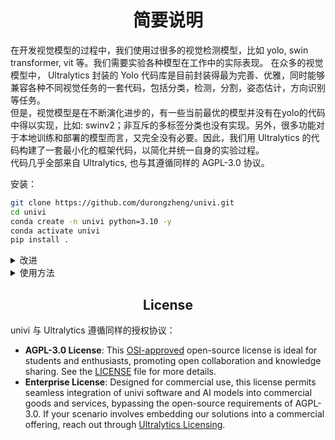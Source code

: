 # <div align="center">简要说明</div>

在开发视觉模型的过程中，我们使用过很多的视觉检测模型，比如 yolo, swin transformer, vit 等。我们需要实验各种模型在工作中的实际表现。
在众多的视觉模型中， Ultralytics 封装的 Yolo 代码库是目前封装得最为完善、优雅，同时能够兼容各种不同视觉任务的一套代码，包括分类，检测，分割，姿态估计，方向识别等任务。  
但是，视觉模型是在不断演化进步的，有一些当前最优的模型并没有在yolo的代码中得以实现，比如: swinv2；非互斥的多标签分类也没有实现。另外，很多功能对于本地训练和部署的模型而言，又完全没有必要。因此，我们用 Ultralytics 的代码构建了一套最小化的框架代码，以简化并统一自身的实验过程。  
代码几乎全部来自 Ultralytics, 也与其遵循同样的 AGPL-3.0 协议。

安装：

```bash
git clone https://github.com/durongzheng/univi.git
cd univi
conda create -n univi python=3.10 -y
conda activate univi
pip install .
```



<details>

<summary>改进</summary>
<p>
增加了 multi_classify 任务，用于非互斥的多标签分类，适用于检测各种不同的状态，而这些状态之间不是互斥的，区别于互斥型的 classify 任务。</p>
</details>
<details>
<summary>使用方法</summary>

### CLI

可以用 `yolo` 或 `univi` 两个命令. 

训练：

```bash
univi multi_classify train model={your yaml file} data={your datasets}
```
预测:
```bash
univi multi_classify predict model={your pt file} source={your data}
```

`yolo` can be used for a variety of tasks and modes and accepts additional arguments, i.e. `imgsz=640`. See the YOLOv8 [CLI Docs](https://docs.ultralytics.com/usage/cli) for examples.

### Python

YOLOv8 may also be used directly in a Python environment, and accepts the same [arguments](https://docs.ultralytics.com/usage/cfg/) as in the CLI example above:

```python
from univi import YOLO

# Load a model
model = YOLO("yolov8n.yaml")  # build a new model from scratch
model = YOLO("yolov8n.pt")  # load a pretrained model (recommended for training)

# Use the model
model.train(data="coco8.yaml", epochs=3)  # train the model
metrics = model.val()  # evaluate model performance on the validation set
results = model("https://ultralytics.com/images/bus.jpg")  # predict on an image
path = model.export(format="onnx")  # export the model to ONNX format
```

See YOLOv8 [Python Docs](https://docs.ultralytics.com/usage/python) for more examples.
</details>

## <div align="center">License</div>

univi 与 Ultralytics 遵循同样的授权协议：

- **AGPL-3.0 License**: This [OSI-approved](https://opensource.org/licenses/) open-source license is ideal for students and enthusiasts, promoting open collaboration and knowledge sharing. See the [LICENSE](https://github.com/ultralytics/ultralytics/blob/main/LICENSE) file for more details.
- **Enterprise License**: Designed for commercial use, this license permits seamless integration of univi software and AI models into commercial goods and services, bypassing the open-source requirements of AGPL-3.0. If your scenario involves embedding our solutions into a commercial offering, reach out through [Ultralytics Licensing](https://ultralytics.com/license).


